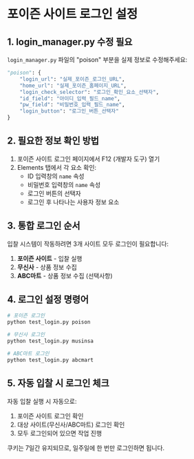 # 포이즌 사이트 로그인 설정

## 1. login_manager.py 수정 필요

`login_manager.py` 파일의 "poison" 부분을 실제 정보로 수정해주세요:

```python
"poison": {
    "login_url": "실제_포이즌_로그인_URL",
    "home_url": "실제_포이즌_홈페이지_URL",
    "login_check_selector": "로그인_확인_요소_선택자",
    "id_field": "아이디_입력_필드_name",
    "pw_field": "비밀번호_입력_필드_name",
    "login_button": "로그인_버튼_선택자"
}
```

## 2. 필요한 정보 확인 방법

1. 포이즌 사이트 로그인 페이지에서 F12 (개발자 도구) 열기
2. Elements 탭에서 각 요소 확인:
   - ID 입력창의 `name` 속성
   - 비밀번호 입력창의 `name` 속성
   - 로그인 버튼의 선택자
   - 로그인 후 나타나는 사용자 정보 요소

## 3. 통합 로그인 순서

입찰 시스템이 작동하려면 3개 사이트 모두 로그인이 필요합니다:

1. **포이즌 사이트** - 입찰 실행
2. **무신사** - 상품 정보 수집
3. **ABC마트** - 상품 정보 수집 (선택사항)

## 4. 로그인 설정 명령어

```bash
# 포이즌 로그인
python test_login.py poison

# 무신사 로그인
python test_login.py musinsa

# ABC마트 로그인
python test_login.py abcmart
```

## 5. 자동 입찰 시 로그인 체크

자동 입찰 실행 시 자동으로:
1. 포이즌 사이트 로그인 확인
2. 대상 사이트(무신사/ABC마트) 로그인 확인
3. 모두 로그인되어 있으면 작업 진행

쿠키는 7일간 유지되므로, 일주일에 한 번만 로그인하면 됩니다.

